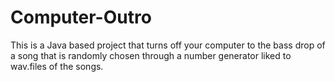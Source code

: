 # Computer-Outro
This is a Java based project that turns off your computer to the bass drop of a song that is randomly chosen through a number generator liked to wav.files of the songs.
